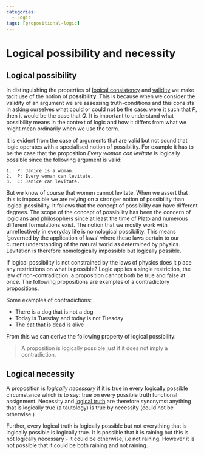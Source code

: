 ```yaml
---
categories:
  - Logic
tags: [propositional-logic]
---
```


# Logical possibility and necessity

## Logical possibility

In distinguishing the properties of [logical consistency](/Logic/General_concepts/Logical_consistency.md) and [validity](/Logic/General_concepts/Validity_and_entailment.md) we make tacit use of the notion of **possibility**. This is because when we consider the validity of an argument we are assessing truth-conditions and this consists in asking ourselves what could or could not be the case: were it such that _P_, then it would be the case that _Q_. It is important to understand what possibility means in the context of logic and how it differs from what we might mean ordinarily when we use the term.

It is evident from the case of arguments that are valid but not sound that logic operates with a specialised notion of possibility. For example it has to be the case that the proposition _Every woman can levitate_ is logically possible since the following argument is valid:

```
1.  P: Janice is a woman.
2.  P: Every woman can levitate.
3.  C: Janice can levitate.
```

But we know of course that women cannot levitate. When we assert that this is impossible we are relying on a stronger notion of possibility than logical possibility. It follows that the concept of possibility can have different degrees. The scope of the concept of possibility has been the concern of logicians and philosophers since at least the time of Plato and numerous different formulations exist. The notion that we mostly work with unreflectively in everyday life is nomological possibility. This means ‘governed by the application of laws’ where these laws pertain to our current understanding of the natural world as determined by physics. Levitation is therefore nomologically impossible but logically possible.

If logical possibility is not constrained by the laws of physics does it place any restrictions on what is possible? Logic applies a single restriction, the law of non-contradiction: a proposition cannot both be true and false at once. The following propositions are examples of a contradictory propositions.

Some examples of contradictions:

- There is a dog that is not a dog
- Today is Tuesday and today is not Tuesday
- The cat that is dead is alive

From this we can derive the following property of logical possibility:

> A proposition is logically possible just if it does not imply a contradiction.

## Logical necessity

A proposition is _logically necessary_ if it is true in every logically possible circumstance which is to say: true on every possible truth functional assignment. Necessity and [logical truth](/Logic/General_concepts/Logical_truth_and_falsity.md#logical-truth) are therefore synonyms: anything that is logically true (a tautology) is true by necessity (could not be otherwise.)

Further, every logical truth is logically possible but not everything that is logically possible is logically true. It is possible that it is raining but this is not logically necessary - it could be otherwise, i.e not raining. However it is not possible that it could be both raining and not raining.
